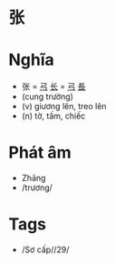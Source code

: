 # 张

# Nghĩa
* 张 = [弓](弓.md) [长](长.md) = [弓](弓.md) [長](長.md)
* (cung trường)
* (v) giương lên, treo lên
* (n) tờ, tấm, chiếc

# Phát âm
* Zhāng
*  /trương/

# Tags
* /Sơ cấp//29/

